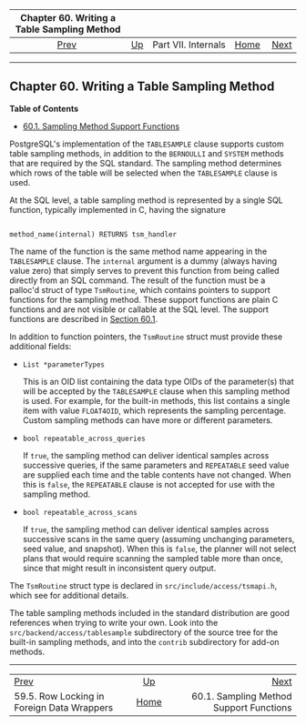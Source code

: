<!--?xml version="1.0" encoding="UTF-8" standalone="no"?-->

|                 Chapter 60. Writing a Table Sampling Method                |                                            |                     |                                                       |                                                                                       |
| :------------------------------------------------------------------------: | :----------------------------------------- | :-----------------: | ----------------------------------------------------: | ------------------------------------------------------------------------------------: |
| [Prev](fdw-row-locking.html "59.5. Row Locking in Foreign Data Wrappers")  | [Up](internals.html "Part VII. Internals") | Part VII. Internals | [Home](index.html "PostgreSQL 17devel Documentation") |  [Next](tablesample-support-functions.html "60.1. Sampling Method Support Functions") |

***

## Chapter 60. Writing a Table Sampling Method

**Table of Contents**

*   [60.1. Sampling Method Support Functions](tablesample-support-functions.html)



PostgreSQL's implementation of the `TABLESAMPLE` clause supports custom table sampling methods, in addition to the `BERNOULLI` and `SYSTEM` methods that are required by the SQL standard. The sampling method determines which rows of the table will be selected when the `TABLESAMPLE` clause is used.

At the SQL level, a table sampling method is represented by a single SQL function, typically implemented in C, having the signature

```

method_name(internal) RETURNS tsm_handler
```

The name of the function is the same method name appearing in the `TABLESAMPLE` clause. The `internal` argument is a dummy (always having value zero) that simply serves to prevent this function from being called directly from an SQL command. The result of the function must be a palloc'd struct of type `TsmRoutine`, which contains pointers to support functions for the sampling method. These support functions are plain C functions and are not visible or callable at the SQL level. The support functions are described in [Section 60.1](tablesample-support-functions.html "60.1. Sampling Method Support Functions").

In addition to function pointers, the `TsmRoutine` struct must provide these additional fields:

*   `List *parameterTypes`

    This is an OID list containing the data type OIDs of the parameter(s) that will be accepted by the `TABLESAMPLE` clause when this sampling method is used. For example, for the built-in methods, this list contains a single item with value `FLOAT4OID`, which represents the sampling percentage. Custom sampling methods can have more or different parameters.

*   `bool repeatable_across_queries`

    If `true`, the sampling method can deliver identical samples across successive queries, if the same parameters and `REPEATABLE` seed value are supplied each time and the table contents have not changed. When this is `false`, the `REPEATABLE` clause is not accepted for use with the sampling method.

*   `bool repeatable_across_scans`

    If `true`, the sampling method can deliver identical samples across successive scans in the same query (assuming unchanging parameters, seed value, and snapshot). When this is `false`, the planner will not select plans that would require scanning the sampled table more than once, since that might result in inconsistent query output.

The `TsmRoutine` struct type is declared in `src/include/access/tsmapi.h`, which see for additional details.

The table sampling methods included in the standard distribution are good references when trying to write your own. Look into the `src/backend/access/tablesample` subdirectory of the source tree for the built-in sampling methods, and into the `contrib` subdirectory for add-on methods.

***

|                                                                            |                                                       |                                                                                       |
| :------------------------------------------------------------------------- | :---------------------------------------------------: | ------------------------------------------------------------------------------------: |
| [Prev](fdw-row-locking.html "59.5. Row Locking in Foreign Data Wrappers")  |       [Up](internals.html "Part VII. Internals")      |  [Next](tablesample-support-functions.html "60.1. Sampling Method Support Functions") |
| 59.5. Row Locking in Foreign Data Wrappers                                 | [Home](index.html "PostgreSQL 17devel Documentation") |                                               60.1. Sampling Method Support Functions |
